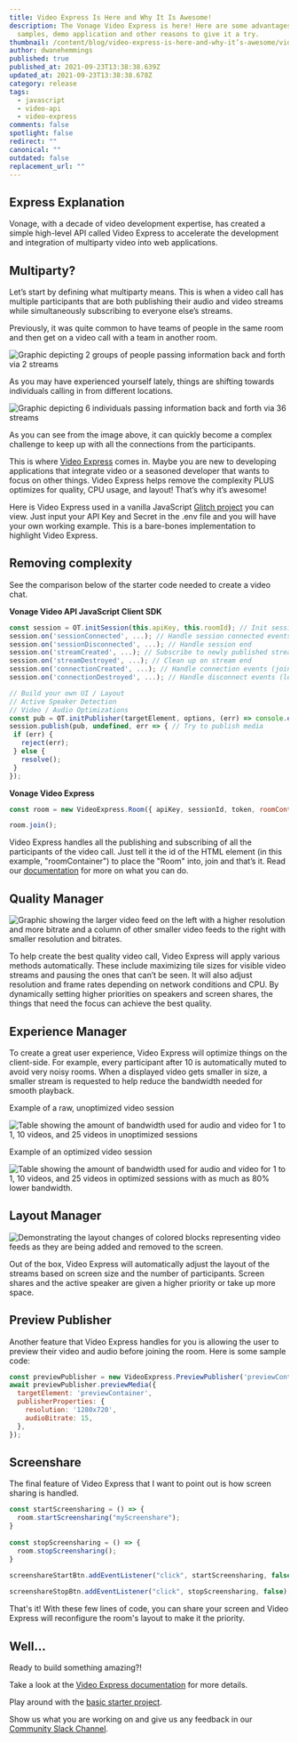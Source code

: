 ```yaml
---
title: Video Express Is Here and Why It Is Awesome!
description: The Vonage Video Express is here! Here are some advantages, code
  samples, demo application and other reasons to give it a try.
thumbnail: /content/blog/video-express-is-here-and-why-it’s-awesome/video-express_1200x600.png
author: dwanehemmings
published: true
published_at: 2021-09-23T13:38:38.639Z
updated_at: 2021-09-23T13:38:38.678Z
category: release
tags:
  - javascript
  - video-api
  - video-express
comments: false
spotlight: false
redirect: ""
canonical: ""
outdated: false
replacement_url: ""
---
```

## Express Explanation

Vonage, with a decade of video development expertise, has created a simple high-level API called Video Express to accelerate the development and integration of multiparty video into web applications.

## Multiparty?

Let’s start by defining what multiparty means. This is when a video call has multiple participants that are both publishing their audio and video streams while simultaneously subscribing to everyone else’s streams.

Previously, it was quite common to have teams of people in the same room and then get on a video call with a team in another room.

![Graphic depicting 2 groups of people passing information back and forth via 2 streams](/content/blog/video-express-is-here-and-why-it-is-awesome/2teams-2streams.jpg "2 teams 2 streams")

As you may have experienced yourself lately, things are shifting towards individuals calling in from different locations.

![Graphic depicting 6 individuals passing information back and forth via 36 streams](/content/blog/video-express-is-here-and-why-it-is-awesome/6people-36streams.jpg "6 people 36 streams")

As you can see from the image above, it can quickly become a complex challenge to keep up with all the connections from the participants.

This is where [Video Express](https://tokbox.com/developer/video-express/) comes in. Maybe you are new to developing applications that integrate video or a seasoned developer that wants to focus on other things. Video Express helps remove the complexity PLUS optimizes for quality, CPU usage, and layout! That’s why it’s awesome!

Here is Video Express used in a vanilla JavaScript [Glitch project](https://glitch.com/edit/#!/remix/video-express-demo?path=README.md%3A1%3A0) you can view. Just input your API Key and Secret in the .env file and you will have your own working example. This is a bare-bones implementation to highlight Video Express.

## Removing complexity

See the comparison below of the starter code needed to create a video chat.

**Vonage Video API JavaScript Client SDK**

```javascript
const session = OT.initSession(this.apiKey, this.roomId); // Init session
session.on('sessionConnected', ...); // Handle session connected events 
session.on('sessionDisconnected', ...); // Handle session end
session.on('streamCreated', ...); // Subscribe to newly published streams
session.on('streamDestroyed', ...); // Clean up on stream end
session.on('connectionCreated', ...); // Handle connection events (join)
session.on('connectionDestroyed', ...); // Handle disconnect events (leave)

// Build your own UI / Layout
// Active Speaker Detection
// Video / Audio Optimizations
const pub = OT.initPublisher(targetElement, options, (err) => console.error(err)); // Create a publisher
session.publish(pub, undefined, err => { // Try to publish media
 if (err) {
   reject(err);
 } else {
   resolve();
 }
});
```

**Vonage Video Express**

```javascript
const room = new VideoExpress.Room({ apiKey, sessionId, token, roomContainer: 'roomContainer’ });

room.join();
```

Video Express handles all the publishing and subscribing of all the participants of the video call. Just tell it the id of the HTML element (in this example, "roomContainer") to place the "Room" into, join and that’s it. Read our [documentation](https://tokbox.com/developer/video-express/) for more on what you can do.

## Quality Manager

![Graphic showing the larger video feed on the left with a higher resolution and more bitrate and a column of other smaller video feeds to the right with smaller resolution and bitrates.](/content/blog/video-express-is-here-and-why-it-is-awesome/qualitymanager.jpg "Quality Manager diagram")

To help create the best quality video call, Video Express will apply various methods automatically. These include maximizing tile sizes for visible video streams and pausing the ones that can’t be seen. It will also adjust resolution and frame rates depending on network conditions and CPU. By dynamically setting higher priorities on speakers and screen shares, the things that need the focus can achieve the best quality.

## Experience Manager

To create a great user experience, Video Express will optimize things on the client-side. For example, every participant after 10 is automatically muted to avoid very noisy rooms. When a displayed video gets smaller in size, a smaller stream is requested to help reduce the bandwidth needed for smooth playback.

Example of a raw, unoptimized video session

![Table showing the amount of bandwidth used for audio and video for 1 to 1, 10 videos, and 25 videos in unoptimized sessions](/content/blog/video-express-is-here-and-why-it-is-awesome/unoptimized-video-session.jpg "Table with data of an unoptimized multiparty video session")

Example of an optimized video session

![Table showing the amount of bandwidth used for audio and video for 1 to 1, 10 videos, and 25 videos in optimized sessions with as much as 80% lower bandwidth. ](/content/blog/video-express-is-here-and-why-it-is-awesome/optimized-video-session.jpg "Table with data of an optimized multiparty video session")

## Layout Manager

![Demonstrating the layout changes of colored blocks representing video feeds as they are being added and removed to the screen.](/content/blog/video-express-is-here-and-why-it-is-awesome/layoutmanager.gif "Layout Manager diagram")

Out of the box, Video Express will automatically adjust the layout of the streams based on screen size and the number of participants. Screen shares and the active speaker are given a higher priority or take up more space.

## Preview Publisher

Another feature that Video Express handles for you is allowing the user to preview their video and audio before joining the room. Here is some sample code:

```javascript
const previewPublisher = new VideoExpress.PreviewPublisher('previewContainer');
await previewPublisher.previewMedia({
  targetElement: 'previewContainer',
  publisherProperties: {
    resolution: '1280x720',
    audioBitrate: 15,
  },
});
```

## Screenshare

The final feature of Video Express that I want to point out is how screen sharing is handled.

```javascript
const startScreensharing = () => {    
  room.startScreensharing("myScreenshare");
}
  
const stopScreensharing = () => {
  room.stopScreensharing();
}
  
screenshareStartBtn.addEventListener("click", startScreensharing, false);

screenshareStopBtn.addEventListener("click", stopScreensharing, false);
```

That's it! With these few lines of code, you can share your screen and Video Express will reconfigure the room's layout to make it the priority.

## Well...

Ready to build something amazing?!

Take a look at the [Video Express documentation](https://tokbox.com/developer/video-express/) for more details.

Play around with the [basic starter project](https://glitch.com/edit/#!/remix/video-express-demo?path=README.md%3A1%3A0).

Show us what you are working on and give us any feedback in our [Community Slack Channel](https://developer.vonage.com/slack).
